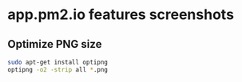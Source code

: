 # app.pm2.io features screenshots

## Optimize PNG size

```bash
sudo apt-get install optipng
optipng -o2 -strip all *.png
```
